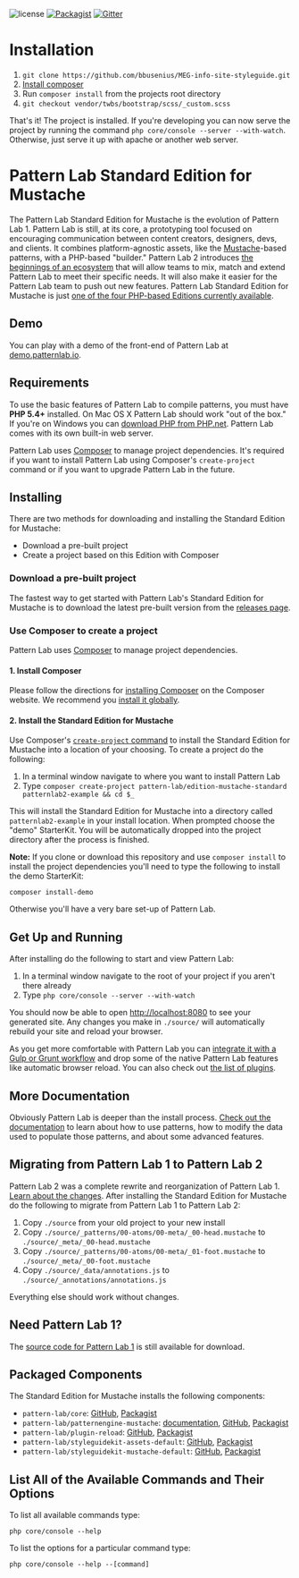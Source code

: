 ![license](https://img.shields.io/github/license/pattern-lab/patternlab-php.svg)
[![Packagist](https://img.shields.io/packagist/v/pattern-lab/edition-mustache-standard.svg)](https://packagist.org/packages/pattern-lab/edition-mustache-standard) [![Gitter](https://img.shields.io/gitter/room/pattern-lab/php.svg)](https://gitter.im/pattern-lab/php)

# Installation

1. `git clone https://github.com/bbusenius/MEG-info-site-styleguide.git`
2. [Install composer](https://getcomposer.org/) 
3. Run `composer install` from the projects root directory
4. `git checkout vendor/twbs/bootstrap/scss/_custom.scss`

That's it! The project is installed. If you're developing you can now serve the project by running the command `php core/console --server --with-watch`. Otherwise, just serve it up with apache or another web server.

# Pattern Lab Standard Edition for Mustache

The Pattern Lab Standard Edition for Mustache is the evolution of Pattern Lab 1. Pattern Lab is still, at its core, a prototyping tool focused on encouraging communication between content creators, designers, devs, and clients. It combines platform-agnostic assets, like the [Mustache](http://mustache.github.io/)-based patterns, with a PHP-based "builder." Pattern Lab 2 introduces [the beginnings of an ecosystem](http://patternlab.io/docs/advanced-ecosystem-overview.html) that will allow teams to mix, match and extend Pattern Lab to meet their specific needs. It will also make it easier for the Pattern Lab team to push out new features. Pattern Lab Standard Edition for Mustache is just [one of the four PHP-based Editions currently available](http://patternlab.io/docs/installation.html).

## Demo

You can play with a demo of the front-end of Pattern Lab at [demo.patternlab.io](http://demo.patternlab.io).

## Requirements

To use the basic features of Pattern Lab to compile patterns, you must have **PHP 5.4+** installed. On Mac OS X Pattern Lab should work "out of the box." If you're on Windows you can [download PHP from PHP.net](http://windows.php.net/download/). Pattern Lab comes with its own built-in web server.

Pattern Lab uses [Composer](https://getcomposer.org/) to manage project dependencies. It's required if you want to install Pattern Lab using Composer's `create-project` command or if you want to upgrade Pattern Lab in the future.

## Installing

There are two methods for downloading and installing the Standard Edition for Mustache:

* Download a pre-built project
* Create a project based on this Edition with Composer

### Download a pre-built project

The fastest way to get started with Pattern Lab's Standard Edition for Mustache is to download the latest pre-built version from the [releases page](https://github.com/pattern-lab/patternlab-php/releases/latest).

### Use Composer to create a project

Pattern Lab uses [Composer](https://getcomposer.org/) to manage project dependencies.

#### 1. Install Composer

Please follow the directions for [installing Composer](https://getcomposer.org/doc/00-intro.md#installation-linux-unix-osx) on the Composer website. We recommend you [install it globally](https://getcomposer.org/doc/00-intro.md#globally).

#### 2. Install the Standard Edition for Mustache

Use Composer's [`create-project` command](https://getcomposer.org/doc/03-cli.md#create-project) to install the Standard Edition for Mustache into a location of your choosing. To create a project do the following:

1. In a terminal window navigate to where you want to install Pattern Lab
2. Type `composer create-project pattern-lab/edition-mustache-standard patternlab2-example && cd $_`

This will install the Standard Edition for Mustache into a directory called `patternlab2-example` in your install location. When prompted choose the "demo" StarterKit. You will be automatically dropped into the project directory after the process is finished.

**Note:** If you clone or download this repository and use `composer install` to install the project dependencies you'll need to type the following to install the demo StarterKit:

    composer install-demo

Otherwise you'll have a very bare set-up of Pattern Lab.

## Get Up and Running

After installing do the following to start and view Pattern Lab:

1. In a terminal window navigate to the root of your project if you aren't there already
2. Type `php core/console --server --with-watch`

You should now be able to open [http://localhost:8080](http://localhost:8080) to see your generated site. Any changes you make in `./source/` will automatically rebuild your site and reload your browser.

As you get more comfortable with Pattern Lab you can [integrate it with a Gulp or Grunt workflow](http://patternlab.io/docs/advanced-integration-with-grunt.html) and drop some of the native Pattern Lab features like automatic browser reload. You can also check out [the list of plugins](http://patternlab.io/download.html).

## More Documentation

Obviously Pattern Lab is deeper than the install process. [Check out the documentation](https://patternlab.io/docs/) to learn about how to use patterns, how to modify the data used to populate those patterns, and about some advanced features.

## Migrating from Pattern Lab 1 to Pattern Lab 2

Pattern Lab 2 was a complete rewrite and reorganization of Pattern Lab 1. [Learn about the changes](http://patternlab.io/docs/changes-1-to-2.html). After installing the Standard Edition for Mustache do the following to migrate from Pattern Lab 1 to Pattern Lab 2:

1. Copy `./source` from your old project to your new install
2. Copy `./source/_patterns/00-atoms/00-meta/_00-head.mustache` to `./source/_meta/_00-head.mustache`
3. Copy `./source/_patterns/00-atoms/00-meta/_01-foot.mustache` to `./source/_meta/_00-foot.mustache`
4. Copy `./source/_data/annotations.js` to `./source/_annotations/annotations.js`

Everything else should work without changes.

## Need Pattern Lab 1?

The [source code for Pattern Lab 1](https://github.com/pattern-lab/patternlab-php/releases/tag/v1.1.0) is still available for download.

## Packaged Components

The Standard Edition for Mustache installs the following components:

* `pattern-lab/core`: [GitHub](https://github.com/pattern-lab/patternlab-php-core), [Packagist](https://packagist.org/packages/pattern-lab/core)
* `pattern-lab/patternengine-mustache`: [documentation](https://github.com/pattern-lab/patternengine-php-mustache#mustache-patternengine-for-pattern-lab-php), [GitHub](https://github.com/pattern-lab/patternengine-php-mustache), [Packagist](https://packagist.org/packages/pattern-lab/patternengine-mustache)
* `pattern-lab/plugin-reload`: [GitHub](https://github.com/pattern-lab/plugin-php-reload), [Packagist](https://packagist.org/packages/pattern-lab/plugin-reload)
* `pattern-lab/styleguidekit-assets-default`: [GitHub](https://github.com/pattern-lab/styleguidekit-assets-default), [Packagist](https://packagist.org/packages/pattern-lab/styleguidekit-assets-default)
* `pattern-lab/styleguidekit-mustache-default`: [GitHub](https://github.com/pattern-lab/styleguidekit-mustache-default), [Packagist](https://packagist.org/packages/pattern-lab/styleguidekit-mustache-default)

## List All of the Available Commands and Their Options

To list all available commands type:

    php core/console --help

To list the options for a particular command type:

    php core/console --help --[command]
